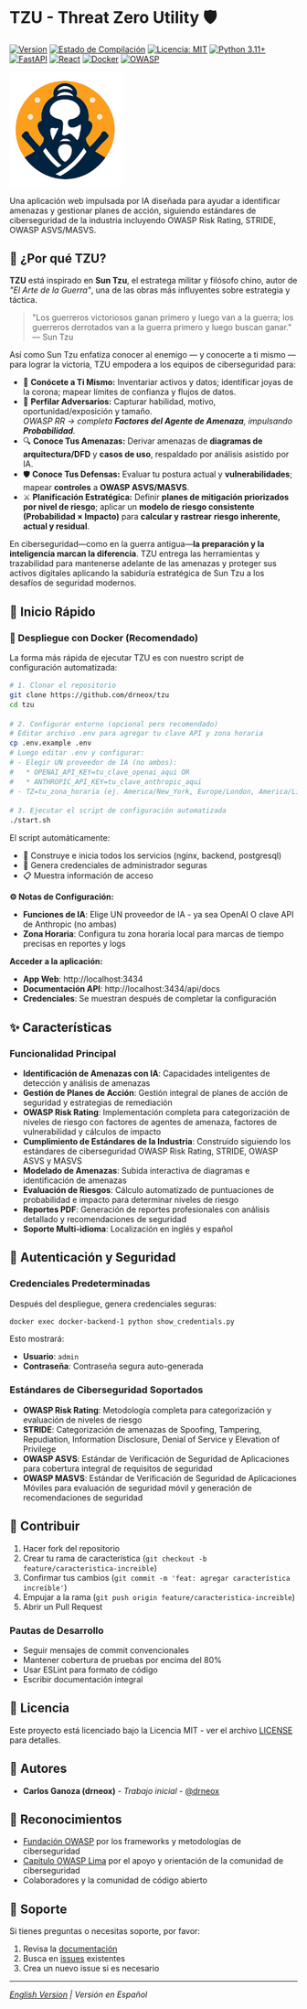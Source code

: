 # TZU - Threat Zero Utility 🛡️

[![Version](https://img.shields.io/github/v/release/drneox/tzu?include_prereleases)](https://github.com/drneox/tzu/releases)
[![Estado de Compilación](https://img.shields.io/github/actions/workflow/status/drneox/tzu/python-app-test.yml)](https://github.com/drneox/tzu/actions/workflows/python-app-test.yml)
[![Licencia: MIT](https://img.shields.io/badge/Licencia-MIT-yellow.svg)](https://opensource.org/licenses/MIT)
[![Python 3.11+](https://img.shields.io/badge/python-3.11+-blue.svg)](https://www.python.org/downloads/)
[![FastAPI](https://img.shields.io/badge/FastAPI-0.68+-green.svg)](https://fastapi.tiangolo.com/)
[![React](https://img.shields.io/badge/React-18+-blue.svg)](https://reactjs.org/)
[![Docker](https://img.shields.io/badge/Docker-Ready-blue.svg)](https://www.docker.com/)
[![OWASP](https://img.shields.io/badge/OWASP-Compliant-red.svg)](https://owasp.org/)

<img src="tzu.png" alt="TZU Logo" width="200">

Una aplicación web impulsada por IA diseñada para ayudar a identificar amenazas y gestionar planes de acción, siguiendo estándares de ciberseguridad de la industria incluyendo OWASP Risk Rating, STRIDE, OWASP ASVS/MASVS.

## 🤔 ¿Por qué TZU?

**TZU** está inspirado en **Sun Tzu**, el estratega militar y filósofo chino, autor de *"El Arte de la Guerra"*, una de las obras más influyentes sobre estrategia y táctica.

> "Los guerreros victoriosos ganan primero y luego van a la guerra; los guerreros derrotados van a la guerra primero y luego buscan ganar." — Sun Tzu

Así como Sun Tzu enfatiza conocer al enemigo — y conocerte a ti mismo — para lograr la victoria, TZU empodera a los equipos de ciberseguridad para:

- 🧭 **Conócete a Ti Mismo:** Inventariar activos y datos; identificar joyas de la corona; mapear límites de confianza y flujos de datos.
- 🎯 **Perfilar Adversarios:** Capturar habilidad, motivo, oportunidad/exposición y tamaño.  
  _OWASP RR → completa **Factores del Agente de Amenaza**, impulsando **Probabilidad**._
- 🔍 **Conoce Tus Amenazas:** Derivar amenazas de **diagramas de arquitectura/DFD** y **casos de uso**, respaldado por análisis asistido por IA.
- 🛡️ **Conoce Tus Defensas:** Evaluar tu postura actual y **vulnerabilidades**; mapear **controles** a **OWASP ASVS/MASVS**.
- ⚔️ **Planificación Estratégica:** Definir **planes de mitigación priorizados por nivel de riesgo**; aplicar un **modelo de riesgo consistente (Probabilidad × Impacto)** para **calcular y rastrear** **riesgo inherente, actual y residual**.

En ciberseguridad—como en la guerra antigua—**la preparación y la inteligencia marcan la diferencia**. TZU entrega las herramientas y trazabilidad para mantenerse adelante de las amenazas y proteger sus activos digitales aplicando la sabiduría estratégica de Sun Tzu a los desafíos de seguridad modernos.

## 🚀 Inicio Rápido

### 🐳 Despliegue con Docker (Recomendado)

La forma más rápida de ejecutar TZU es con nuestro script de configuración automatizada:

```bash
# 1. Clonar el repositorio
git clone https://github.com/drneox/tzu
cd tzu

# 2. Configurar entorno (opcional pero recomendado)
# Editar archivo .env para agregar tu clave API y zona horaria
cp .env.example .env
# Luego editar .env y configurar:
# - Elegir UN proveedor de IA (no ambos):
#   * OPENAI_API_KEY=tu_clave_openai_aqui OR
#   * ANTHROPIC_API_KEY=tu_clave_anthropic_aqui
# - TZ=tu_zona_horaria (ej. America/New_York, Europe/London, America/Lima)

# 3. Ejecutar el script de configuración automatizada
./start.sh
```

El script automáticamente:
- 🔧 Construye e inicia todos los servicios (nginx, backend, postgresql)
- 🔐 Genera credenciales de administrador seguras
- 📋 Muestra información de acceso

**⚙️ Notas de Configuración:**
- **Funciones de IA**: Elige UN proveedor de IA - ya sea OpenAI O clave API de Anthropic (no ambas)
- **Zona Horaria**: Configura tu zona horaria local para marcas de tiempo precisas en reportes y logs

**Acceder a la aplicación:**
- **App Web**: http://localhost:3434
- **Documentación API**: http://localhost:3434/api/docs
- **Credenciales**: Se muestran después de completar la configuración

## ✨ Características

### Funcionalidad Principal
- **Identificación de Amenazas con IA**: Capacidades inteligentes de detección y análisis de amenazas
- **Gestión de Planes de Acción**: Gestión integral de planes de acción de seguridad y estrategias de remediación
- **OWASP Risk Rating**: Implementación completa para categorización de niveles de riesgo con factores de agentes de amenaza, factores de vulnerabilidad y cálculos de impacto
- **Cumplimiento de Estándares de la Industria**: Construido siguiendo los estándares de ciberseguridad OWASP Risk Rating, STRIDE, OWASP ASVS y MASVS
- **Modelado de Amenazas**: Subida interactiva de diagramas e identificación de amenazas
- **Evaluación de Riesgos**: Cálculo automatizado de puntuaciones de probabilidad e impacto para determinar niveles de riesgo
- **Reportes PDF**: Generación de reportes profesionales con análisis detallado y recomendaciones de seguridad
- **Soporte Multi-idioma**: Localización en inglés y español

## 🔐 Autenticación y Seguridad

### Credenciales Predeterminadas
Después del despliegue, genera credenciales seguras:

```bash
docker exec docker-backend-1 python show_credentials.py
```

Esto mostrará:
- **Usuario**: `admin`
- **Contraseña**: Contraseña segura auto-generada

### Estándares de Ciberseguridad Soportados

- **OWASP Risk Rating**: Metodología completa para categorización y evaluación de niveles de riesgo
- **STRIDE**: Categorización de amenazas de Spoofing, Tampering, Repudiation, Information Disclosure, Denial of Service y Elevation of Privilege
- **OWASP ASVS**: Estándar de Verificación de Seguridad de Aplicaciones para cobertura integral de requisitos de seguridad
- **OWASP MASVS**: Estándar de Verificación de Seguridad de Aplicaciones Móviles para evaluación de seguridad móvil y generación de recomendaciones de seguridad

## 🤝 Contribuir

1. Hacer fork del repositorio
2. Crear tu rama de característica (`git checkout -b feature/caracteristica-increible`)
3. Confirmar tus cambios (`git commit -m 'feat: agregar característica increíble'`)
4. Empujar a la rama (`git push origin feature/caracteristica-increible`)
5. Abrir un Pull Request

### Pautas de Desarrollo

- Seguir mensajes de commit convencionales
- Mantener cobertura de pruebas por encima del 80%
- Usar ESLint para formato de código
- Escribir documentación integral

## 📝 Licencia

Este proyecto está licenciado bajo la Licencia MIT - ver el archivo [LICENSE](LICENSE) para detalles.

## 👥 Autores

- **Carlos Ganoza (drneox)** - *Trabajo inicial* - [@drneox](https://github.com/drneox)

## 🙏 Reconocimientos

- [Fundación OWASP](https://owasp.org/) por los frameworks y metodologías de ciberseguridad
- [Capítulo OWASP Lima](https://owasp.org/www-chapter-lima/) por el apoyo y orientación de la comunidad de ciberseguridad
- Colaboradores y la comunidad de código abierto

## 📧 Soporte

Si tienes preguntas o necesitas soporte, por favor:

1. Revisa la [documentación](README.md)
2. Busca en [issues](https://github.com/drneox/tzu/issues) existentes
3. Crea un nuevo issue si es necesario

---

*[English Version](README.md) | Versión en Español*
